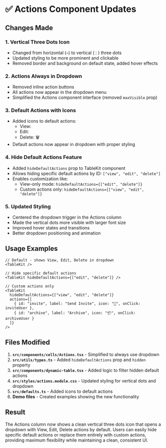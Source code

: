 # ✅ Actions Component Updates

## Changes Made

### 1. **Vertical Three Dots Icon**

- Changed from horizontal (`⋯`) to vertical (`⋮`) three dots
- Updated styling to be more prominent and clickable
- Removed border and background on default state, added hover effects

### 2. **Actions Always in Dropdown**

- Removed inline action buttons
- All actions now appear in the dropdown menu
- Simplified the Actions component interface (removed `maxVisible` prop)

### 3. **Default Actions with Icons**

- Added icons to default actions:
  - View: 
  - Edit: 
  - Delete: 🗑
- Default actions now appear in dropdown with proper styling

### 4. **Hide Default Actions Feature**

- Added `hideDefaultActions` prop to TableKit component
- Allows hiding specific default actions by ID: `["view", "edit", "delete"]`
- Enables customization like:
  - View-only mode: `hideDefaultActions={["edit", "delete"]}`
  - Custom actions only: `hideDefaultActions={["view", "edit", "delete"]}`

### 5. **Updated Styling**

- Centered the dropdown trigger in the Actions column
- Made the vertical dots more visible with larger font size
- Improved hover states and transitions
- Better dropdown positioning and animation

## Usage Examples

```tsx
// Default - shows View, Edit, Delete in dropdown
<TableKit />

// Hide specific default actions
<TableKit hideDefaultActions={["edit", "delete"]} />

// Custom actions only
<TableKit
  hideDefaultActions={["view", "edit", "delete"]}
  actions={[
    { id: "invite", label: "Send Invite", icon: "📧", onClick: inviteUser },
    { id: "archive", label: "Archive", icon: "📦", onClick: archiveUser }
  ]}
/>
```

## Files Modified

1. **`src/components/cells/Actions.tsx`** - Simplified to always use dropdown
2. **`src/utils/types.ts`** - Added `hideDefaultActions` prop and `hidden` property
3. **`src/components/dynamic-table.tsx`** - Added logic to filter hidden default actions
4. **`src/styles/actions.module.css`** - Updated styling for vertical dots and dropdown
5. **`src/defaults.ts`** - Added icons to default actions
6. **Demo files** - Created examples showing the new functionality

## Result

The Actions column now shows a clean vertical three dots icon that opens a dropdown with View, Edit, Delete actions by default. Users can easily hide specific default actions or replace them entirely with custom actions, providing maximum flexibility while maintaining a clean, consistent UI.
